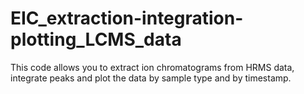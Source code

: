 # EIC_extraction-integration-plotting_LCMS_data
This code allows you to extract ion chromatograms from HRMS data, integrate peaks and plot the data by sample type and by timestamp.
